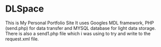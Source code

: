 # DLSpace
This is My Personal Portfolio Site
It uses Googles MDL framework, PHP (send.php) for data transfer and MYSQL database for light data storage. There is also a send1.php
file which i was using to try and write to the request.xml file. 
